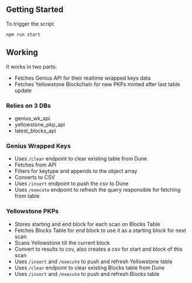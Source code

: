 ## Getting Started
To trigger the script
```
npm run start
```

## Working
It works in two parts:
- Fetches Genius API for their realtime wrapped keys data
- Fetches Yellowstone Blockchain for new PKPs minted after last table update

### Relies on 3 DBs
- genius_wk_api
- yellowstone_pkp_api
- latest_blocks_api

### Genius Wrapped Keys
- Uses `/clear` endpoint to clear existing table from Dune
- Fetches from API
- Filters for keytype and appends to the object array
- Converts to CSV
- Uses `/insert` endpoint to push the csv to Dune
- Uses `/execute` endpoint to refresh the query responsible for fetching from table

### Yellowstone PKPs
- Stores starting and end block for each scan on Blocks Table
- Fetches Blocks Table for end block to use it as a starting block for next scan
- Scans Yellowstone till the current block
- Convert to results to csv, also creates a csv for start and block of this scan
- Uses `/insert` and `/execute` to push and refresh Yellowstone table
- Uses `/clear` endpoint to clear existing Blocks table from Dune
- Uses `/insert` and `/execute` to push and refresh Blocks table